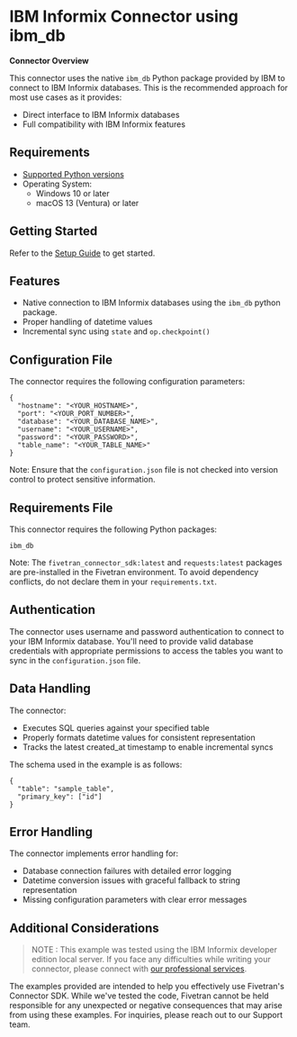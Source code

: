 # IBM Informix Connector using ibm_db

**Connector Overview**

This connector uses the native `ibm_db` Python package provided by IBM to connect to IBM Informix databases. This is the recommended approach for most use cases as it provides:
- Direct interface to IBM Informix databases
- Full compatibility with IBM Informix features

## **Requirements**

* [Supported Python versions](https://github.com/fivetran/fivetran_connector_sdk/blob/main/README.md#requirements)   
* Operating System:  
  * Windows 10 or later  
  * macOS 13 (Ventura) or later
  
## **Getting Started**

Refer to the [Setup Guide](https://fivetran.com/docs/connectors/connector-sdk/setup-guide) to get started.


## **Features**

- Native connection to IBM Informix databases using the `ibm_db` python package.
- Proper handling of datetime values
- Incremental sync using `state` and `op.checkpoint()`

## **Configuration File**

The connector requires the following configuration parameters:

```
{
  "hostname": "<YOUR_HOSTNAME>",
  "port": "<YOUR_PORT_NUMBER>",
  "database": "<YOUR_DATABASE_NAME>",
  "username": "<YOUR_USERNAME>",
  "password": "<YOUR_PASSWORD>",
  "table_name": "<YOUR_TABLE_NAME>"
}
```

Note: Ensure that the `configuration.json` file is not checked into version control to protect sensitive information.

## **Requirements File**

This connector requires the following Python packages:

```
ibm_db
```

Note: The `fivetran_connector_sdk:latest` and `requests:latest` packages are pre-installed in the Fivetran environment. To avoid dependency conflicts, do not declare them in your `requirements.txt`.

## **Authentication**

The connector uses username and password authentication to connect to your IBM Informix database. You'll need to provide valid database credentials with appropriate permissions to access the tables you want to sync in the `configuration.json` file.

## **Data Handling**

The connector:  
- Executes SQL queries against your specified table
- Properly formats datetime values for consistent representation
- Tracks the latest created_at timestamp to enable incremental syncs

The schema used in the example is as follows:

```
{
  "table": "sample_table",
  "primary_key": ["id"]
}
```

## **Error Handling**

The connector implements error handling for:  
- Database connection failures with detailed error logging
- Datetime conversion issues with graceful fallback to string representation
- Missing configuration parameters with clear error messages

## **Additional Considerations**

> NOTE : This example was tested using the IBM Informix developer edition local server. If you face any difficulties while writing your connector, please connect with [our professional services](https://support.fivetran.com/hc/en-us/requests/new?isSdkIssue=true).

The examples provided are intended to help you effectively use Fivetran's Connector SDK. While we've tested the code, Fivetran cannot be held responsible for any unexpected or negative consequences that may arise from using these examples. For inquiries, please reach out to our Support team.
